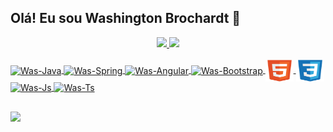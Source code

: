 ## Olá! Eu sou Washington Brochardt  👋


<div align="center">
  <a href="https://github.com/Washingtonbrochardt">
  <img height="180em" src="https://github-readme-stats.vercel.app/api?username=Washingtonbrochardt&show_icons=true&theme=radical&include_all_commits=true&count_private=true"/>
  <img height="180em" src="https://github-readme-stats.vercel.app/api/top-langs/?username=Washingtonbrochardt&layout=compact&langs_count=7&theme=radical"/>
</div>

  
  <div style="display: inline_block"><br>
  <img align="center" alt="Was-Java" height="35" width="45" src="https://cdn.jsdelivr.net/gh/devicons/devicon/icons/java/java-original-wordmark.svg">
  <img align="center" alt="Was-Spring" height="35" width="45" src="https://cdn.jsdelivr.net/gh/devicons/devicon/icons/spring/spring-original.svg">
  <img align="center" alt="Was-Angular" height="35" width="45" src="https://cdn.jsdelivr.net/gh/devicons/devicon/icons/angularjs/angularjs-original.svg">
  <img align="center" alt="Was-Bootstrap" height="35" width="45" src="https://cdn.jsdelivr.net/gh/devicons/devicon/icons/bootstrap/bootstrap-plain.svg">
  <img align="center" alt="Was-HTML" height="35" width="45" src="https://raw.githubusercontent.com/devicons/devicon/master/icons/html5/html5-original.svg">
  <img align="center" alt="Was-CSS" height="35" width="45" src="https://raw.githubusercontent.com/devicons/devicon/master/icons/css3/css3-original.svg">
  <img align="center" alt="Was-Js" height="35" width="45" src="https://cdn.jsdelivr.net/gh/devicons/devicon/icons/javascript/javascript-original.svg">
  <img align="center" alt="Was-Ts" height="35" width="45" src="https://cdn.jsdelivr.net/gh/devicons/devicon/icons/typescript/typescript-plain.svg">
</div>
  
  ##
<div> 
  <a href="https://www.linkedin.com/in/washington-brochardt/" target="_blank"><img src="https://img.shields.io/badge/-LinkedIn-%230077B5?style=for-the-badge&logo=linkedin&logoColor=white" target="_blank"></a> 
</div>
